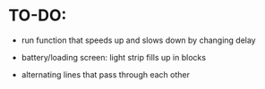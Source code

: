 TO-DO:
======

* run function that speeds up and slows down by changing delay

* battery/loading screen: light strip fills up in blocks

* alternating lines that pass through each other